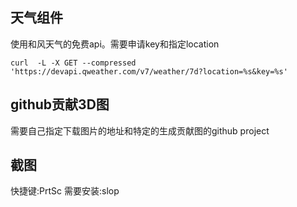 




## 天气组件

使用和风天气的免费api。需要申请key和指定location 

```
curl  -L -X GET --compressed 'https://devapi.qweather.com/v7/weather/7d?location=%s&key=%s' 

```

## github贡献3D图
需要自己指定下载图片的地址和特定的生成贡献图的github project

## 截图
快捷键:PrtSc
需要安装:slop
